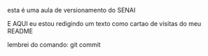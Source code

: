 esta é uma aula de versionamento do SENAI

E AQUI eu estou redigindo um texto como cartao de visitas do meu README


lembrei do comando: git commit